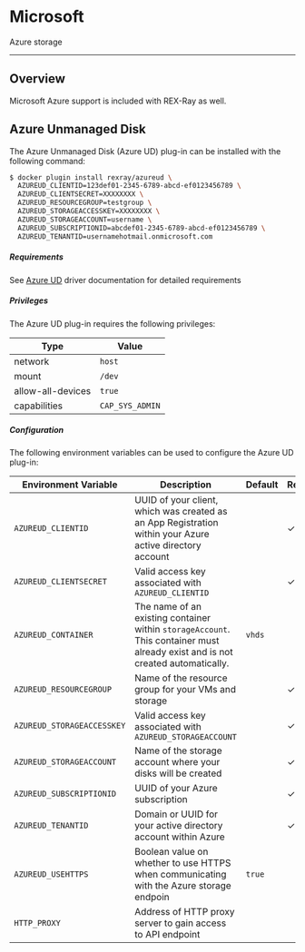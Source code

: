 # Microsoft

Azure storage

---

## Overview
Microsoft Azure support is included with REX-Ray as well.

<a name="azure-ud"></a>

## Azure Unmanaged Disk
The Azure Unmanaged Disk (Azure UD) plug-in can be installed with the following
command:

```bash
$ docker plugin install rexray/azureud \
  AZUREUD_CLIENTID=123def01-2345-6789-abcd-ef0123456789 \
  AZUREUD_CLIENTSECRET=XXXXXXXX \
  AZUREUD_RESOURCEGROUP=testgroup \
  AZUREUD_STORAGEACCESSKEY=XXXXXXXX \
  AZUREUD_STORAGEACCOUNT=username \
  AZUREUD_SUBSCRIPTIONID=abcdef01-2345-6789-abcd-ef0123456789 \
  AZUREUD_TENANTID=usernamehotmail.onmicrosoft.com
```

##### Requirements

See [Azure UD](../../../storage-providers/microsoft.md#azure-ud) driver documentation for detailed
requirements

##### Privileges
The Azure UD plug-in requires the following privileges:

Type | Value
-----|------
network | `host`
mount | `/dev`
allow-all-devices | `true`
capabilities | `CAP_SYS_ADMIN`

##### Configuration
The following environment variables can be used to configure the Azure UD
plug-in:

Environment Variable | Description | Default | Required
---------------------|-------------|---------|---------
`AZUREUD_CLIENTID` | UUID of your client, which was created as an App Registration within your Azure active directory account |  | ✓
`AZUREUD_CLIENTSECRET` | Valid access key associated with `AZUREUD_CLIENTID` | | ✓
`AZUREUD_CONTAINER` | The name of an existing container within `storageAccount`. This container must already exist and is not created automatically. | `vhds` |
`AZUREUD_RESOURCEGROUP` | Name of the resource group for your VMs and storage | | ✓
`AZUREUD_STORAGEACCESSKEY` | Valid access key associated with `AZUREUD_STORAGEACCOUNT` | | ✓
`AZUREUD_STORAGEACCOUNT` | Name of the storage account where your disks will be created | | ✓
`AZUREUD_SUBSCRIPTIONID` | UUID of your Azure subscription | | ✓
`AZUREUD_TENANTID` | Domain or UUID for your active directory account within Azure | | ✓
`AZUREUD_USEHTTPS` | Boolean value on whether to use HTTPS when communicating with the Azure storage endpoin | `true` |
`HTTP_PROXY` | Address of HTTP proxy server to gain access to API endpoint | |
